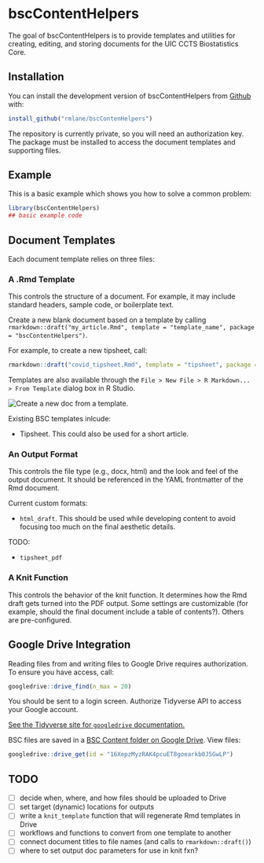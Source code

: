 
<!-- README.md is generated from README.Rmd. Please edit that file -->

# bscContentHelpers

<!-- badges: start -->
<!-- badges: end -->

The goal of bscContentHelpers is to provide templates and utilities for
creating, editing, and storing documents for the UIC CCTS Biostatistics
Core.

## Installation

You can install the development version of bscContentHelpers from
[Github](https://github.com/) with:

``` r
install_github("rmlane/bscContenHelpers")
```

The repository is currently private, so you will need an authorization
key. The package must be installed to access the document templates and
supporting files.

## Example

This is a basic example which shows you how to solve a common problem:

``` r
library(bscContentHelpers)
## basic example code
```

## Document Templates

Each document template relies on three files:

### A .Rmd Template

This controls the structure of a document. For example, it may include
standard headers, sample code, or boilerplate text.

Create a new blank document based on a template by calling
`rmarkdown::draft("my_article.Rmd", template = "template_name", package = "bscContentHelpers")`.

For example, to create a new tipsheet, call:

``` r
rmarkdown::draft("covid_tipsheet.Rmd", template = "tipsheet", package = "bscContentHelpers")
```

Templates are also available through the
`File > New File > R Markdown... > From Template` dialog box in R
Studio.

![Create a new doc from a
template.](man/figures/new_doc_from_template.png)

Existing BSC templates inlcude:

-   Tipsheet. This could also be used for a short article.

### An Output Format

This controls the file type (e.g., docx, html) and the look and feel of
the output document. It should be referenced in the YAML frontmatter of
the Rmd document.

Current custom formats:

-   `html_draft`. This should be used while developing content to avoid
    focusing too much on the final aesthetic details.

TODO:

-   `tipsheet_pdf`

### A Knit Function

This controls the behavior of the knit function. It determines how the
Rmd draft gets turned into the PDF output. Some settings are
customizable (for example, should the final document include a table of
contents?). Others are pre-configured.

## Google Drive Integration

Reading files from and writing files to Google Drive requires
authorization. To ensure you have access, call:

``` r
googledrive::drive_find(n_max = 20)
```

You should be sent to a login screen. Authorize Tidyverse API to access
your Google account.

[See the Tidyverse site for `googledrive`
documentation.](https://googledrive.tidyverse.org/)

BSC files are saved in a [BSC Content folder on Google
Drive](https://drive.google.com/drive/folders/16XepzMyzRAK4pcuET8goearkb0J5GwLP).
View files:

``` r
googledrive::drive_get(id = "16XepzMyzRAK4pcuET8goearkb0J5GwLP")
```

## TODO

-   [ ] decide when, where, and how files should be uploaded to Drive
-   [ ] set target (dynamic) locations for outputs
-   [ ] write a `knit_template` function that will regenerate Rmd
    templates in Drive
-   [ ] workflows and functions to convert from one template to another
-   [ ] connect document titles to file names (and calls to
    `rmarkdown::draft()`)
-   [ ] where to set output doc parameters for use in knit fxn?
